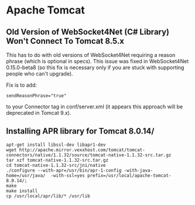 Apache Tomcat
==============

Old Version of WebSocket4Net (C# Library) Won't Connect To Tomcat 8.5.x
-----------------------------------------------------------------------

This has to do with old versions of WebSocket4Net requiring a reason phrase (which is optional in specs). This issue was fixed in WebSocket4Net 0.15.0-beta8 (so this fix is necessary only if you are stuck with supporting people who can't upgrade).

Fix is to add:

```
sendReasonPhrase="true"
```

to your Connector tag in conf/server.xml (it appears this approach will be deprecated in Tomcat 9.x).

Installing APR library for Tomcat 8.0.14/
-----------------------------------------

```
apt-get install libssl-dev libapr1-dev
wget http://apache.mirror.vexxhost.com/tomcat/tomcat-connectors/native/1.1.32/source/tomcat-native-1.1.32-src.tar.gz
tar xzf tomcat-native-1.1.32-src.tar.gz
cd tomcat-native-1.1.32-src/jni/native
./configure --with-apr=/usr/bin/apr-1-config -with-java-home=/usr/java/  -with-ssl=yes prefix=/usr/local/apache-tomcat-8.0.14/;
make
make install
cp /usr/local/apr/lib/* /usr/lib
```
